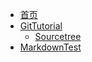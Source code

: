<!-- docs/_sidebar.md -->

* [首页](/)
* [GitTutorial](01_GitTutorial/01_GitTutorial.md)
  * [Sourcetree](01_GitTutorial/02_Sourcetree.md)
* [MarkdownTest](02_MarkdownTest.md)
